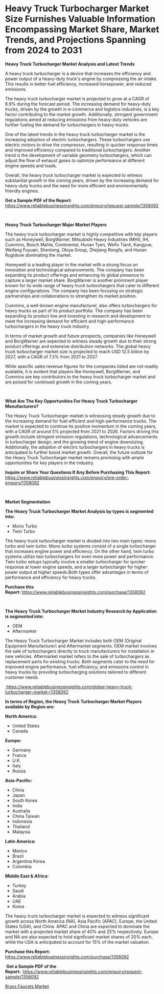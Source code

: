 <p><h1>Heavy Truck Turbocharger Market Size Furnishes Valuable Information Encompassing Market Share, Market Trends, and Projections Spanning from 2024 to 2031</h1></p><p><strong>Heavy Truck Turbocharger Market Analysis and Latest Trends</strong></p>
<p><p>A heavy truck turbocharger is a device that increases the efficiency and power output of a heavy-duty truck's engine by compressing the air intake. This results in better fuel efficiency, increased horsepower, and reduced emissions.</p><p>The heavy truck turbocharger market is projected to grow at a CAGR of 6.9% during the forecast period. The increasing demand for heavy-duty trucks, driven by the growth in e-commerce and logistics industries, is a key factor contributing to the market growth. Additionally, stringent government regulations aimed at reducing emissions from heavy-duty vehicles are further fueling the demand for turbochargers in heavy trucks.</p><p>One of the latest trends in the heavy truck turbocharger market is the increasing adoption of electric turbochargers. These turbochargers use electric motors to drive the compressor, resulting in quicker response times and improved efficiency compared to traditional turbochargers. Another trend is the development of variable geometry turbochargers, which can adjust the flow of exhaust gases to optimize performance at different engine speeds and loads.</p><p>Overall, the heavy truck turbocharger market is expected to witness substantial growth in the coming years, driven by the increasing demand for heavy-duty trucks and the need for more efficient and environmentally friendly engines.</p></p>
<p><strong>Get a Sample PDF of the Report:&nbsp;</strong> <a href="https://www.reliablebusinessinsights.com/enquiry/request-sample/1358092">https://www.reliablebusinessinsights.com/enquiry/request-sample/1358092</a></p>
<p>&nbsp;</p>
<p><strong>Heavy Truck Turbocharger Major Market Players</strong></p>
<p><p>The heavy truck turbocharger market is highly competitive with key players such as Honeywell, BorgWarner, Mitsubishi Heavy Industries (MHI), IHI, Cummins, Bosch Mahle, Continental, Hunan Tyen, Weifu Tianli, Kangyue, Weifang Fuyuan, Shenlong, Okiya Group, Zhejiang Rongfa, and Hunan Rugidove dominating the market.</p><p>Honeywell is a leading player in the market with a strong focus on innovation and technological advancements. The company has been expanding its product offerings and enhancing its global presence to capture a larger market share. BorgWarner is another prominent player known for its wide range of heavy truck turbochargers that cater to different engine configurations. The company has been focusing on strategic partnerships and collaborations to strengthen its market position.</p><p>Cummins, a well-known engine manufacturer, also offers turbochargers for heavy trucks as part of its product portfolio. The company has been expanding its product line and investing in research and development to meet the increasing demand for efficient and high-performance turbochargers in the heavy truck industry.</p><p>In terms of market growth and future prospects, companies like Honeywell and BorgWarner are expected to witness steady growth due to their strong product offerings and extensive distribution networks. The global heavy truck turbocharger market size is projected to reach USD 12.5 billion by 2027, with a CAGR of 7.2% from 2021 to 2027.</p><p>While specific sales revenue figures for the companies listed are not readily available, it is evident that players like Honeywell, BorgWarner, and Cummins are key contributors to the heavy truck turbocharger market and are poised for continued growth in the coming years.</p></p>
<p>&nbsp;</p>
<p><strong>What Are The Key Opportunities For Heavy Truck Turbocharger Manufacturers?</strong></p>
<p><p>The Heavy Truck Turbocharger market is witnessing steady growth due to the increasing demand for fuel-efficient and high-performance trucks. The market is expected to continue its positive momentum in the coming years, with a CAGR of around 5% projected from 2021 to 2026. Factors driving this growth include stringent emission regulations, technological advancements in turbocharger design, and the growing trend of engine downsizing. Additionally, the adoption of electric turbochargers in heavy trucks is anticipated to further boost market growth. Overall, the future outlook for the Heavy Truck Turbocharger market remains promising with ample opportunities for key players in the industry.</p></p>
<p><strong>Inquire or Share Your Questions If Any Before Purchasing This Report:</strong> <a href="https://www.reliablebusinessinsights.com/enquiry/pre-order-enquiry/1358092">https://www.reliablebusinessinsights.com/enquiry/pre-order-enquiry/1358092</a></p>
<p>&nbsp;</p>
<p><strong>Market Segmentation</strong></p>
<p><strong>The Heavy Truck Turbocharger Market Analysis by types is segmented into:</strong></p>
<p><ul><li>Mono Turbo</li><li>Twin Turbo</li></ul></p>
<p><p>The heavy truck turbocharger market is divided into two main types: mono turbo and twin turbo. Mono turbo systems consist of a single turbocharger that increases engine power and efficiency. On the other hand, twin turbo systems utilize two turbochargers for even more power and performance. Twin turbo setups typically involve a smaller turbocharger for quicker response at lower engine speeds, and a larger turbocharger for higher power output at higher speeds.Both types offer advantages in terms of performance and efficiency for heavy trucks.</p></p>
<p><strong>Purchase this Report:&nbsp;</strong><a href="https://www.reliablebusinessinsights.com/purchase/1358092">https://www.reliablebusinessinsights.com/purchase/1358092</a></p>
<p>&nbsp;</p>
<p><strong>The Heavy Truck Turbocharger Market Industry Research by Application is segmented into:</strong></p>
<p><ul><li>OEM</li><li>Aftermarket</li></ul></p>
<p><p>The Heavy Truck Turbocharger Market includes both OEM (Original Equipment Manufacturer) and Aftermarket segments. OEM market involves the sale of turbochargers directly to truck manufacturers for installation in new vehicles. Aftermarket market refers to the sale of turbochargers as replacement parts for existing trucks. Both segments cater to the need for improved engine performance, fuel efficiency, and emissions control in heavy trucks by providing turbocharging solutions tailored to different customer needs.</p></p>
<p><a href="https://www.reliablebusinessinsights.com/global-heavy-truck-turbocharger-market-r1358092">&nbsp;https://www.reliablebusinessinsights.com/global-heavy-truck-turbocharger-market-r1358092</a></p>
<p><strong>In terms of Region, the Heavy Truck Turbocharger Market Players available by Region are:</strong></p>
<p>
    <p> <strong> North America: </strong>
        <ul>
            <li>United States</li>
            <li>Canada</li>
        </ul>
        </p> 
    <p> <strong> Europe: </strong>
        <ul>
            <li>Germany</li>
            <li>France</li>
            <li>U.K.</li>
            <li>Italy</li>
            <li>Russia</li>
        </ul>
        </p> 
    <p> <strong> Asia-Pacific: </strong>
        <ul>
            <li>China</li>
            <li>Japan</li>
            <li>South Korea</li>
            <li>India</li>
            <li>Australia</li>
            <li>China Taiwan</li>
            <li>Indonesia</li>
            <li>Thailand</li>
            <li>Malaysia</li>
        </ul>
        </p> 
    <p> <strong> Latin America: </strong>
        <ul>
            <li>Mexico</li>
            <li>Brazil</li>
            <li>Argentina Korea</li>
            <li>Colombia</li>
        </ul>
        </p> 
    <p> <strong> Middle East & Africa: </strong>
        <ul>
            <li>Turkey</li>
            <li>Saudi</li>
            <li>Arabia</li>
            <li>UAE</li>
            <li>Korea</li>
        </ul>
    </p>
    </p>
<p><p>The heavy truck turbocharger market is expected to witness significant growth across North America (NA), Asia Pacific (APAC), Europe, the United States (USA), and China. APAC and China are expected to dominate the market with a projected market share of 40% and 25% respectively. Europe and NA are also expected to hold significant market shares of 20% each, while the USA is anticipated to account for 15% of the market valuation.</p></p>
<p><strong>Purchase this Report: </strong><a href="https://www.reliablebusinessinsights.com/purchase/1358092">https://www.reliablebusinessinsights.com/purchase/1358092</a></p>
<p>&nbsp;<strong>Get a Sample PDF of the Report:&nbsp;&nbsp;</strong><a href="https://www.reliablebusinessinsights.com/enquiry/request-sample/1358092">https://www.reliablebusinessinsights.com/enquiry/request-sample/1358092</a></p>
<p><strong></strong></p>
<p><p><a href="https://view.publitas.com/reportprime-1/brass-faucets-industry-analysis-report-its-market-size-share-trends-by-application-region-competitive-strategies-2024-2031/">Brass Faucets Market</a></p></p>